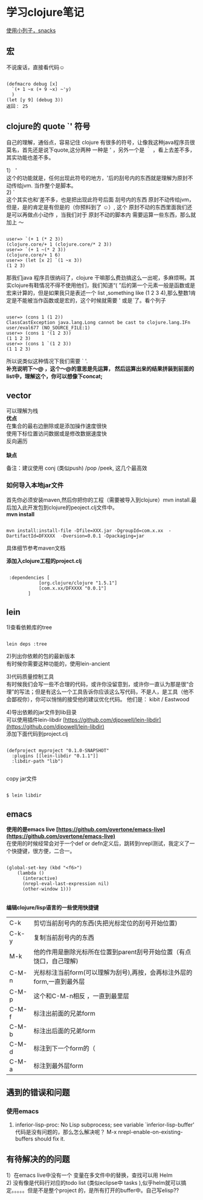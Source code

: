 # 学习clojure笔记 #


[使用小列子，snacks](https://github.com/malakaw/my_clojure_study/blob/master/snacks.md)

## 宏 ##
不说废话，直接看代码☺
<pre><code>
(defmacro debug [x]
  `(+ 1 ~x (+ 9 ~x) ~'y)
  )
(let [y 9] (debug 3))
返回： 25
</code></pre>

## clojure的 quote  `' 符号 ##
自己的理解，通俗点，容易记住
clojure 有很多的符号，让像我这种java程序员很莫名，首先还是说下quote,这分两种
一种是  ' ，另外一个是 ｀ ，看上去差不多，其实功能也差不多。

1） ' <br/>
这个的功能就是，任何出现此符号的地方，'后的刮号内的东西就是理解为原封不动传给jvm. 当作整个是脚本。
<br/>
2)  `<br/>
这个其实也和'差不多，也是把出现此符号后面 刮号内的东西 原封不动传给jvm，但是，是的肯定是有但是的（你预料到了 ☺）, 这个 原封不动的东西里面我们还是可以再做点小动作 ，当我们对于 原封不动的脚本内 需要运算一些东西，那么就加上 ～<br/>
<pre><code>
user=> `(+ 1 (* 2 3))
(clojure.core/+ 1 (clojure.core/* 2 3))
user=> `(+ 1 ~(* 2 3))
(clojure.core/+ 1 6)
user=> (let [x 2] `(1 ~x 3))
(1 2 3)
</code></pre>



那我们java 程序员很纳闷了，clojure  干嘛那么费劲搞这么一出呢，多麻烦啊。其实clojure有鞋情况不得不使用他们，我们知道“( ”后的第一个元素一般是函数或是宏来计算的，但是如果我只是表述一个 list ,something like (1 2 3 4),那么整数1肯定是不能被当作函数或是宏的，这个时候就需要 ' 或是`了。看个列子
<pre><code>
user=> (cons 1 (1 2))
ClassCastException java.lang.Long cannot be cast to clojure.lang.IFn  user/eval677 (NO_SOURCE_FILE:1)
user=> (cons 1 '(1 2 3))
(1 1 2 3)
user=> (cons 1 `(1 2 3))
(1 1 2 3)
</code></pre>

所以说类似这种情况下我们需要 ` '.
<br/>
<b>补充说明下～@ ，这个～@的意思是先运算， 然后运算出来的结果拼装到前面的 list中，理解这个，你可以想像下concat;</b>


## vector  ##
可以理解为栈<br/>
<b> 优点</b><br/>
在集合的最右边删除或是添加操作速度很快<br/>
使用下标位置访问数据或是修改数据速度快<br/>
反向遍历<br/>
<br/>
<b> 缺点</b><br/>

备注：建议使用 conj (类似push) /pop /peek, 这几个最高效



### 如何导入本地jar文件 ###
首先你必须安装maven,然后你把你的工程（需要被导入到clojure）mvn install.最后加入此开发包到clojure的peoject.clj文件中。
<br/>**mvn install**
<pre><code>
mvn install:install-file -Dfile=XXX.jar -DgroupId=com.x.xx  -DartifactId=DFXXXX  -Dversion=0.0.1 -Dpackaging=jar
</code></pre>
具体细节参考maven文档<br/>

**添加入clojure工程的project.clj**
<pre><code>
 :dependencies [
			[org.clojure/clojure "1.5.1"]
			[com.x.xx/DFXXXX "0.0.1"]
		]
</code></pre>



## lein  ##
1)查看依赖库的tree
<pre><code>
lein deps :tree
</code></pre>

2)列出你依赖的包的最新版本<br/>
有时候你需要这种功能的，使用lein-ancient<br/>

3)代码质量控制工具 <br/>
有时候我们会写一些不合理的代码，或许你没留意到，或许你一直认为那是很“合理”的写法；但是有这么一个工具告诉你应该这么写代码，不是人，是工具（他不会鄙视你），你可以悄悄的接受他的建议优化代码。 他们是： kibit / Eastwood
<br/>

4)导出依赖的jar文件到lib目录
<br/>可以使用插件lein-libdir
[https://github.com/djpowell/lein-libdir](https://github.com/djpowell/lein-libdir)
<br/>添加下面代码到project.clj
<pre><code>
(defproject myproject "0.1.0-SNAPSHOT"
  :plugins [[lein-libdir "0.1.1"]]
  :libdir-path "lib")

</code></pre>
copy jar文件
<pre><code>
$ lein libdir
</code></pre>

## emacs  ##
<b>使用的是emacs live [https://github.com/overtone/emacs-live](https://github.com/overtone/emacs-live)</b><br/>
在使用的时候经常会对于一个def or defn定义后，跳转到nrepl测试，我定义了一个快捷键，很方便，二合一。
<pre><code>
(global-set-key (kbd "&lt;f6&gt;")
    (lambda ()
      (interactive)
      (nrepl-eval-last-expression nil)
      (other-window 1)))
</code></pre>

<br/>
<b>编辑clojure/lisp语言的一些使用快捷键</b>
<table>
<tr>
<td>C-k</td><td>剪切当前刮号内的东西(先把光标定位的刮号开始位置)</td>
</tr>
<tr>
<td>C-k-y</td><td>复制当前刮号内的东西</td>
</tr>

<tr>
<td>M-k</td><td>他的作用是删除光标所在位置到parent刮号开始位置（有点饶口，自己理解)</td>
</tr>
<tr>
<td>C-M-n</td><td>光标标注当前form(可以理解为刮号),再按，会再标注外层的form,一直到最外层</td>
</tr>

<tr>
<td>C-M-p</td><td>这个和C-M-n相反 ，一直到最里层</td>
</tr>
<tr>
<td>C-M-f</td><td>标注出前面的兄弟form</td>
</tr>
<tr>
<td>C-M-b</td><td>标注出后面的兄弟form</td>
</tr>
<tr>
<td>C-M-d</td><td>标注到下一个form的（</td>
</tr>
<tr>
<td>C-M-a</td><td>标注到最外层form</td>
</tr>

</table>

## 遇到的错误和问题 ##
### 使用emacs ###
1) inferior-lisp-proc: No Lisp subprocess; see variable `inferior-lisp-buffer'
代码是没有问题的，那么怎么解决呢？
M-x nrepl-enable-on-existing-buffers should fix it.


## 有待解决的的问题 ##
1）在emacs live中没有一个 变量在多文件中的替换，查找可以用 Helm<br/>
2) 没有像是代码行对应的todo list (类似eclipse中  tasks ),似乎helm就可以搞定。。。。。但是不是整个project 的，是所有打开的buffer中。自己写elisp??
